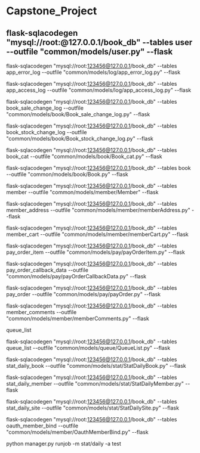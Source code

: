 # Capstone_Project

## flask-sqlacodegen "mysql://root:@127.0.0.1/book_db" --tables user --outfile "common/models/user.py"  --flask


flask-sqlacodegen "mysql://root:123456@127.0.0.1/book_db" --tables app_error_log --outfile "common/models/log/app_error_log.py"  --flask

flask-sqlacodegen "mysql://root:123456@127.0.0.1/book_db" --tables app_access_log --outfile "common/models/log/app_access_log.py"  --flask

flask-sqlacodegen "mysql://root:123456@127.0.0.1/book_db" --tables book_sale_change_log --outfile "common/models/book/Book_sale_change_log.py"  --flask

flask-sqlacodegen "mysql://root:123456@127.0.0.1/book_db" --tables book_stock_change_log --outfile "common/models/book/Book_stock_change_log.py"  --flask

flask-sqlacodegen "mysql://root:123456@127.0.0.1/book_db" --tables book_cat --outfile "common/models/book/Book_cat.py"  --flask

flask-sqlacodegen "mysql://root:123456@127.0.0.1/book_db" --tables book --outfile "common/models/book/Book.py"  --flask

flask-sqlacodegen "mysql://root:123456@127.0.0.1/book_db" --tables member --outfile "common/models/member/Member"  --flask

flask-sqlacodegen "mysql://root:123456@127.0.0.1/book_db" --tables member_address --outfile "common/models/member/memberAddress.py"  --flask

flask-sqlacodegen "mysql://root:123456@127.0.0.1/book_db" --tables member_cart --outfile "common/models/member/memberCart.py"  --flask

flask-sqlacodegen "mysql://root:123456@127.0.0.1/book_db" --tables pay_order_item --outfile "common/models/pay/payOrderItem.py"  --flask


flask-sqlacodegen "mysql://root:123456@127.0.0.1/book_db" --tables pay_order_callback_data --outfile "common/models/pay/payOrderCallbackData.py"  --flask

flask-sqlacodegen "mysql://root:123456@127.0.0.1/book_db" --tables pay_order --outfile "common/models/pay/payOrder.py"  --flask

flask-sqlacodegen "mysql://root:123456@127.0.0.1/book_db" --tables member_comments --outfile "common/models/member/memberComments.py"  --flask

queue_list

flask-sqlacodegen "mysql://root:123456@127.0.0.1/book_db" --tables queue_list --outfile "common/models/queue/QueueList.py"  --flask

flask-sqlacodegen "mysql://root:123456@127.0.0.1/book_db" --tables stat_daily_book --outfile "common/models/stat/StatDailyBook.py"  --flask


flask-sqlacodegen "mysql://root:123456@127.0.0.1/book_db" --tables stat_daily_member --outfile "common/models/stat/StatDailyMember.py"  --flask


flask-sqlacodegen "mysql://root:123456@127.0.0.1/book_db" --tables stat_daily_site --outfile "common/models/stat/StatDailySite.py"  --flask


flask-sqlacodegen "mysql://root:123456@127.0.0.1/book_db" --tables oauth_member_bind --outfile "common/models/member/OauthMemberBind.py"  --flask

python manager.py runjob -m stat/daily -a test
